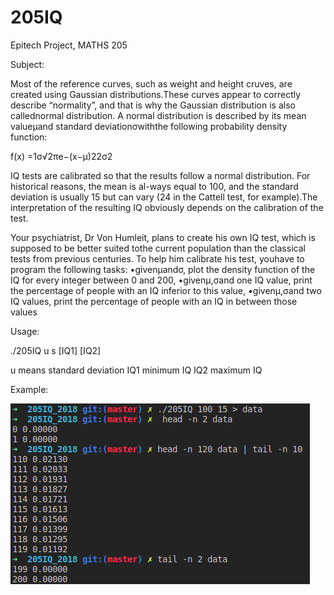 # 205IQ
Epitech Project, MATHS 205

Subject:

Most of the reference curves, such as weight and height cruves, are created using Gaussian distributions.These curves appear to correctly describe “normality”, and that is why the Gaussian distribution is also callednormal distribution. A normal distribution is described by its mean valueμand standard deviationσwiththe following probability density function:

   f(x) =1σ√2πe−(x−μ)22σ2
    
IQ tests are calibrated so that the results follow a normal distribution. For historical reasons, the mean is al-ways equal to 100, and the standard deviation is usually 15 but can vary (24 in the Cattell test, for example).The interpretation of the resulting IQ obviously depends on the calibration of the test.

Your psychiatrist, Dr Von Humleit, plans to create his own IQ test, which is supposed to be better suited tothe current population than the classical tests from previous centuries. To help him calibrate his test, youhave to program the following tasks:
  •givenμandσ, plot the density function of the IQ for every integer between 0 and 200,
  •givenμ,σand one IQ value, print the percentage of people with an IQ inferior to this value,
  •givenμ,σand two IQ values, print the percentage of people with an IQ in between those values
  
  Usage:
  
  ./205IQ u s [IQ1] [IQ2]
  
  u       means standard deviation
  IQ1     minimum IQ
  IQ2     maximum IQ
  
  Example:
  
  
![alt text](https://github.com/alexandre10044/205IQ/blob/master/example.png?raw=true)

